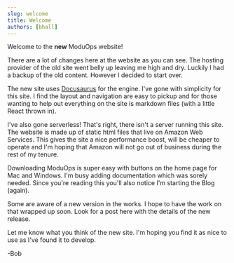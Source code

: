 ```yaml
---
slug: welcome
title: Welcome
authors: [bhall]
---
```

Welcome to the **new** ModuOps website!

There are a lot of changes here at the website as you can see. The hosting provider of the old site went belly up leaving me high and dry. Luckily I had a backup of the old content. However I decided to start over.

The new site uses [Docusaurus](https://docusaurus.io) for the engine. I've gone with simplicity for this site. I find the layout and navigation are easy to pickup and  for those wanting to help out everything on the site is markdown files (with a little React thrown in).

I've also gone serverless! That's right, there isn't a server running this site. The website is made up of static html files that live on Amazon Web Services. This gives the site a nice performance boost, will be cheaper to operate and I'm hoping that Amazon will not go out of business during the rest of my tenure.

Downloading ModuOps is super easy with buttons on the home page for Mac and Windows. I'm busy adding documentation which was sorely needed. Since you're reading this you'll also notice I'm starting the Blog (again).

Some are aware of a new version in the works. I hope to have the work on that wrapped up soon. Look for a post here with the details of the new release.

Let me know what you think of the new site. I'm hoping you find it as nice to use as I've found it to develop.

-Bob




